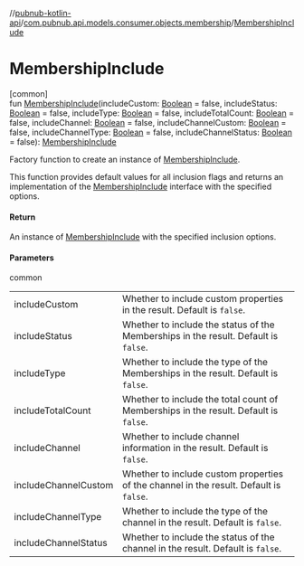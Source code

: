 //[pubnub-kotlin-api](../../index.md)/[com.pubnub.api.models.consumer.objects.membership](index.md)/[MembershipInclude](-membership-include.md)

# MembershipInclude

[common]\
fun [MembershipInclude](-membership-include.md)(includeCustom: [Boolean](https://kotlinlang.org/api/latest/jvm/stdlib/kotlin-stdlib/kotlin/-boolean/index.html) = false, includeStatus: [Boolean](https://kotlinlang.org/api/latest/jvm/stdlib/kotlin-stdlib/kotlin/-boolean/index.html) = false, includeType: [Boolean](https://kotlinlang.org/api/latest/jvm/stdlib/kotlin-stdlib/kotlin/-boolean/index.html) = false, includeTotalCount: [Boolean](https://kotlinlang.org/api/latest/jvm/stdlib/kotlin-stdlib/kotlin/-boolean/index.html) = false, includeChannel: [Boolean](https://kotlinlang.org/api/latest/jvm/stdlib/kotlin-stdlib/kotlin/-boolean/index.html) = false, includeChannelCustom: [Boolean](https://kotlinlang.org/api/latest/jvm/stdlib/kotlin-stdlib/kotlin/-boolean/index.html) = false, includeChannelType: [Boolean](https://kotlinlang.org/api/latest/jvm/stdlib/kotlin-stdlib/kotlin/-boolean/index.html) = false, includeChannelStatus: [Boolean](https://kotlinlang.org/api/latest/jvm/stdlib/kotlin-stdlib/kotlin/-boolean/index.html) = false): [MembershipInclude](../../../../pubnub-kotlin/pubnub-kotlin-core-api/pubnub-kotlin-core-api/com.pubnub.api.models.consumer.objects.membership/-membership-include/index.md)

Factory function to create an instance of [MembershipInclude](../../../../pubnub-kotlin/pubnub-kotlin-core-api/pubnub-kotlin-core-api/com.pubnub.api.models.consumer.objects.membership/-membership-include/index.md).

This function provides default values for all inclusion flags and returns an implementation of the [MembershipInclude](../../../../pubnub-kotlin/pubnub-kotlin-core-api/pubnub-kotlin-core-api/com.pubnub.api.models.consumer.objects.membership/-membership-include/index.md) interface with the specified options.

#### Return

An instance of [MembershipInclude](../../../../pubnub-kotlin/pubnub-kotlin-core-api/pubnub-kotlin-core-api/com.pubnub.api.models.consumer.objects.membership/-membership-include/index.md) with the specified inclusion options.

#### Parameters

common

| | |
|---|---|
| includeCustom | Whether to include custom properties in the result. Default is `false`. |
| includeStatus | Whether to include the status of the Memberships in the result. Default is `false`. |
| includeType | Whether to include the type of the Memberships in the result. Default is `false`. |
| includeTotalCount | Whether to include the total count of Memberships in the result. Default is `false`. |
| includeChannel | Whether to include channel information in the result. Default is `false`. |
| includeChannelCustom | Whether to include custom properties of the channel in the result. Default is `false`. |
| includeChannelType | Whether to include the type of the channel in the result. Default is `false`. |
| includeChannelStatus | Whether to include the status of the channel in the result. Default is `false`. |
